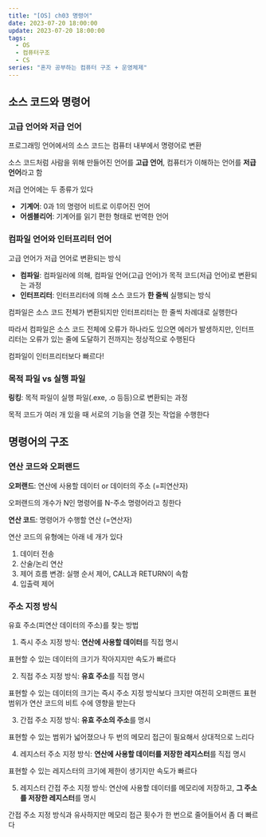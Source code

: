 ```yaml
---
title: "[OS] ch03 명령어"
date: 2023-07-20 18:00:00
update: 2023-07-20 18:00:00
tags:
  - OS
  - 컴퓨터구조
  - CS
series: "혼자 공부하는 컴퓨터 구조 + 운영체제"
---
```


## 소스 코드와 명령어

### 고급 언어와 저급 언어

프로그래밍 언어에서의 소스 코드는 컴퓨터 내부에서 명령어로 변환

소스 코드처럼 사람을 위해 만들어진 언어를 **고급 언어**, 컴퓨터가 이해하는 언어를 **저급 언어**라고 함

저급 언어에는 두 종류가 있다
- **기계어**: 0과 1의 명령어 비트로 이루어진 언어
- **어셈블리어**: 기계어를 읽기 편한 형태로 번역한 언어

### 컴파일 언어와 인터프리터 언어

고급 언어가 저급 언어로 변환되는 방식
- **컴파일**: 컴파일러에 의해, 컴파일 언어(고급 언어)가 목적 코드(저급 언어)로 변환되는 과정
- **인터프리터**: 인터프리터에 의해 소스 코드가 **한 줄씩** 실행되는 방식

컴파일은 소스 코드 전체가 변환되지만 인터프리터는 한 줄씩 차례대로 실행한다

따라서 컴파일은 소스 코드 전체에 오류가 하나라도 있으면 에러가 발생하지만, 인터프리터는 오류가 있는 줄에 도달하기 전까지는 정상적으로 수행된다

컴파일이 인터프리터보다 빠르다!

### 목적 파일 vs 실행 파일

**링킹**: 목적 파일이 실행 파일(.exe, .o 등등)으로 변환되는 과정

목적 코드가 여러 개 있을 때 서로의 기능을 연결 짓는 작업을 수행한다

## 명령어의 구조

### 연산 코드와 오퍼랜드

**오퍼랜드**: 연산에 사용할 데이터 or 데이터의 주소 (=피연산자)

오퍼랜드의 개수가 N인 명령어를 N-주소 명령어라고 칭한다

**연산 코드**: 명령어가 수행할 연산 (=연산자)

연산 코드의 유형에는 아래 네 개가 있다

1. 데이터 전송
2. 산술/논리 연산
3. 제어 흐름 변경: 실행 순서 제어, CALL과 RETURN이 속함
4. 입출력 제어

### 주소 지정 방식

유효 주소(피연산 데이터의 주소)를 찾는 방법

1. 즉시 주소 지정 방식: **연산에 사용할 데이터**를 직접 명시

표현할 수 있는 데이터의 크기가 작아지지만 속도가 빠르다

2. 직접 주소 지정 방식: **유효 주소**를 직접 명시

표현할 수 있는 데이터의 크기는 즉시 주소 지정 방식보다 크지만 여전히 오퍼랜드 표현 범위가 연산 코드의 비트 수에 영향을 받는다

3. 간접 주소 지정 방식: **유효 주소의 주소**를 명시

표현할 수 있는 범위가 넓어졌으나 두 번의 메모리 접근이 필요해서 상대적으로 느리다

4. 레지스터 주소 지정 방식: **연산에 사용할 데이터를 저장한 레지스터**를 직접 명시

표현할 수 있는 레지스터의 크기에 제한이 생기지만 속도가 빠르다

5. 레지스터 간접 주소 지정 방식: 연산에 사용할 데이터를 메모리에 저장하고, **그 주소를 저장한 레지스터**를 명시

간접 주소 지정 방식과 유사하지만 메모리 접근 횟수가 한 번으로 줄어들어서 좀 더 빠르다








